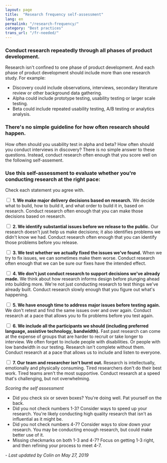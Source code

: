 ```yaml
---
layout: page
title:  "Research frequency self-assessment"
lang: en
permalink: "/research-frequency/"
category: "Best practices"
trans_url: "/fr-needed/"
---
```

### Conduct research repeatedly through all phases of product development.
Research isn't confined to one phase of product development. And each phase of product development should include more than one research study. For example:
* Discovery could include observations, interviews, secondary literature review or other background data gathering.
* Alpha could include prototype testing, usability testing or larger scale testing.
* Beta could include repeated usability testing, A/B testing or analytics analysis.

### There's no simple guideline for how often research should happen.
How often should you usability test in alpha and beta? How often should you conduct interviews in discovery? There is no simple answer to these questions. Instead, conduct research often enough that you score well on the following self-assement.

### Use this self-assessment to evaluate whether you're conducting research at the right pace:

Check each statement you agree with.

<input type="checkbox"> **1. We make major delivery decisions based on research.**
We decide what to build, how to build it, and what order to build it in, based on research. Conduct research often enough that you can make those decisions based on research.

<input type="checkbox">  **2. We identify substantial issues before we release to the public.**
Our research doesn't just help us make decisions; it also identifies problems we didn't know we had. Conduct research often enough that you can identify those problems before you release.

<input type="checkbox">  **3. We test whether we actually fixed the issues we've found.**
When we try to fix issues, we can sometimes make them worse. Conduct research often enough that we can be sure our fixes have the intended effect.

<input type="checkbox">  **4. We don't just conduct research to support decisions we've already made.**
We think about how research informs design before plunging ahead into building more. We're not just conducting research to test things we've already built. Conduct research slowly enough that you figure out what's happening.  

<input type="checkbox">  **5. We have enough time to address major issues before testing again.**
We don't retest and find the same issues over and over again. Conduct research at a pace that allows you to fix problems before you test again.

<input type="checkbox">  **6. We include all the participants we should (including preferred language, assistive technology, bandwidth).**
Fast past research can come at the expense of groups that are harder to recruit or take longer to interview. We often forget to include people with disabilities. Or people with low bandwidth in our testing. Research isn't complete without them. Conduct research at a pace that allows us to include and listen to everyone.

<input type="checkbox">  **7. Our team and researcher isn't burnt out.**
Research is intellectually, emotionally and physically consuming. Tired researchers don't do their best work. Tired teams aren't the most supportive. Conduct research at a speed that's challenging, but not overwhelming.

_Scoring the self assessment_
* Did you check six or seven boxes? You're doing well. Pat yourself on the back.
* Did you not check numbers 1-3? Consider ways to speed up your research. You're likely conducting high quality research that isn't as influential as it might be.
* Did you not check numbers 4-7? Consider ways to slow down your research. You may be conducting enough research, but could make better use of it.
* Missing checkmarks on both 1-3 and 4-7? Focus on getting 1-3 right, and then refining your process to meet 4-7.

_- Last updated by Colin on May 27, 2019_
